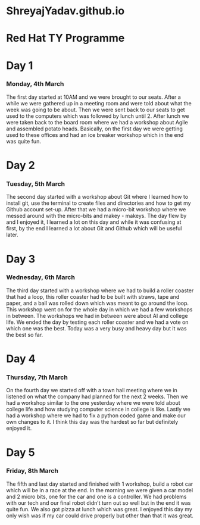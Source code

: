 # ShreyajYadav.github.io

# Red Hat TY Programme

#                              Day 1

### Monday, 4th March

The first day started at 10AM and we were brought to our seats.
After a while we were gathered up in a meeting room and were told about what the week was going to be about. 
Then we were sent back to our seats to get used to the computers which was followed by lunch until 2.
After lunch we were taken back to the board room where we had a workshop about Agile and assembled potato heads.
Basically, on the first day we were getting used to these offices and had an ice breaker workshop which in the end was quite fun.


#                             Day 2

### Tuesday, 5th March

The second day started with a workshop about Git where I learned how to install git, use the terminal to create files and directories and how to get my Github account set-up. 
After that we had a micro-bit workshop where we messed around with the micro-bits and makey - makeys.
The day flew by and I enjoyed it, I learned a lot on this day and while it was confusing at first, by the end I learned a lot about Git and Github which will be useful later. 

#                             Day 3

### Wednesday, 6th March

The third day started with a workshop where we had to build a roller coaster that had a loop, this roller coaster had to be built with straws, tape and paper, and a ball was rolled down which was meant to go around the loop. 
This workshop went on for the whole day in which we had a few workshops in between. 
The workshops we had in between were about AI and college life. 
We ended the day by testing each roller coaster and we had a vote on which one was the best. 
Today was a very busy and heavy day but it was the best so far.

#                             Day 4

### Thursday, 7th March 

On the fourth day we started off with a town hall meeting where we in listened on what the company had planned for the next 2 weeks. 
Then we had a workshop similar to the one yesterday where we were told about college life and how studying computer science in college is like. 
Lastly we had a workshop where we had to fix a python coded game and make our own changes to it. 
I think this day was the hardest so far but definitely enjoyed it. 


#                            Day 5
### Friday, 8th March

The fifth and last day started and finished with 1 workshop, build a robot car which will be in a race at the end. 
In the morning we were given a car model and 2 micro bits, one for the car and one is a controller. 
We had problems with our tech and our final robot didn’t turn out so well but in the end it was quite fun. We also got pizza at lunch which was great. 
I enjoyed this day my only wish was if my car could drive properly but other than that it was great.

